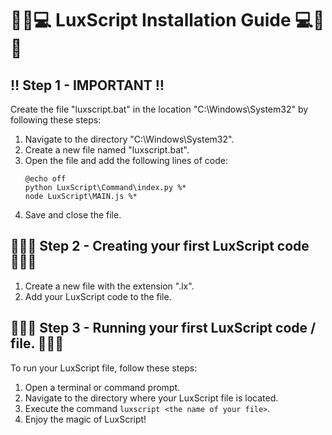 # 🚀🌟💻 LuxScript Installation Guide 💻🌟🚀

## ‼ Step 1 - **IMPORTANT** ‼
Create the file "luxscript.bat" in the location "C:\Windows\System32\" by following these steps:
1. Navigate to the directory "C:\Windows\System32\".
2. Create a new file named "luxscript.bat".
3. Open the file and add the following lines of code:
    ```Batch
    @echo off
    python LuxScript\Command\index.py %*
    node LuxScript\MAIN.js %*
    ```
4. Save and close the file.

## 🔸🔸🔸 Step 2 - Creating your first LuxScript code 🔸🔸🔸
1. Create a new file with the extension ".lx".
2. Add your LuxScript code to the file.

## 🔸🔸🔸 Step 3 - Running your first LuxScript code / file. 🔸🔸🔸
To run your LuxScript file, follow these steps:
1. Open a terminal or command prompt.
2. Navigate to the directory where your LuxScript file is located.
3. Execute the command `luxscript <the name of your file>`.
4. Enjoy the magic of LuxScript!
